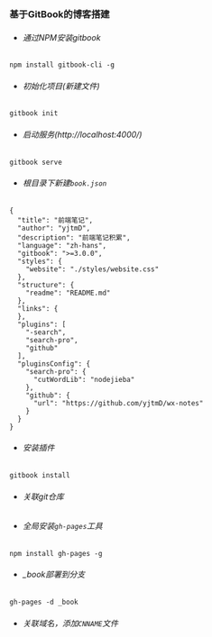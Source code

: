 ### 基于GitBook的博客搭建

*  ###### 通过NPM安装gitbook
```
npm install gitbook-cli -g
```
*  ###### 初始化项目(新建文件)
```
gitbook init
```
*  ###### 启动服务(http://localhost:4000/)
```
gitbook serve
```
*  ###### 根目录下新建`book.json`
```
{
  "title": "前端笔记",
  "author": "yjtmD",
  "description": "前端笔记积累",
  "language": "zh-hans",
  "gitbook": ">=3.0.0",
  "styles": {
    "website": "./styles/website.css"
  },
  "structure": {
    "readme": "README.md"
  },
  "links": {
  },
  "plugins": [
    "-search",
    "search-pro",
    "github"
  ],
  "pluginsConfig": {
    "search-pro": {
      "cutWordLib": "nodejieba"
    },
    "github": {
      "url": "https://github.com/yjtmD/wx-notes"
    }
  }
}
```
*  ###### 安装插件
```
gitbook install
```
*  ###### 关联git仓库
*  ###### 全局安装`gh-pages`工具
```
npm install gh-pages -g
```
*  ###### _book部署到分支
```
gh-pages -d _book
```
*  ###### 关联域名，添加`CNNAME`文件
